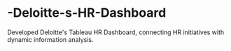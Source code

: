 # -Deloitte-s-HR-Dashboard
Developed Deloitte's Tableau HR Dashboard, connecting HR initiatives with dynamic information analysis.
